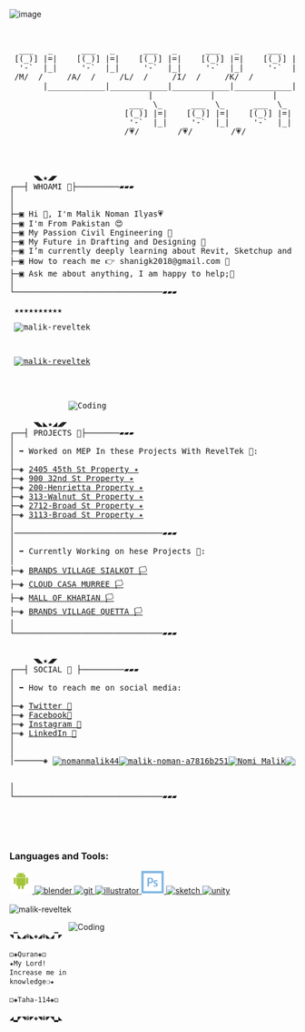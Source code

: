 ![image](https://csblackdevil.com/forums/uploads/monthly_2020_08/ESiSANm.gif.a77ade9feae3d1d6cf6af8a47e8e02d0.gif.9529165f7946c3d996241ba0cb10770b.gif)

<pre>


  ___   _      ___   _      ___   _      ___   _      ___   _
 [(_)] |=|    [(_)] |=|    [(_)] |=|    [(_)] |=|    [(_)] |=|
  '-`  |_|     '-`  |_|     '-`  |_|     '-`  |_|     '-`  |_|
 /M/  /     /A/  /     /L/  /     /I/  /     /K/  /
       |____________|____________|____________|____________|
                             |            |            |
                         ___  \_      ___  \_      ___  \_
                        [(_)] |=|    [(_)] |=|    [(_)] |=|
                         '-`  |_|     '-`  |_|     '-`  |_|
                        /💗/        /💗/        /💗/




     ◥◣★◢◤
┌──┤ WHOAMI 🗽├─────────▰▰▰
│
│
├─▣ Hi 👋, I'm Malik Noman Ilyas💗
├─▣ I'm From Pakistan 😍
├─▣ My Passion Civil Engineering 👷
├─▣ My Future in Drafting and Designing 🗽
├─▣ I’m currently deeply learning about Revit, Sketchup and Microsoft 🗿
├─▣ How to reach me 👉 shanigk2018@gmail.com 📧 
├─▣ Ask me about anything, I am happy to help;💬 
│
└───────────────────────────────▰▰▰

 ★★★★★★★★★★<p align="left"> <img src="https://komarev.com/ghpvc/?username=malik-reveltek&label=Profile%20views&color=0e75b6&style=flat" alt="malik-reveltek" /> </p>
<p align="left"> <a href="https://github.com/ryo-ma/github-profile-trophy"><img src="https://github-profile-trophy.vercel.app/?username=malik-reveltek" alt="malik-reveltek" /></a> </p>


<img align="right" alt="Coding" width="400" src="https://www.careerguide.com/career/wp-content/uploads/2021/02/giphy-24.gif">

     ◥◣◣★◢◢◤
┌──┤ PROJECTS 🗼├───────▰▰▰
│
│ ➡ Worked on MEP In these Projects With RevelTek 🌠:
│  
├─◈ <a href="https://github.com/United-Home/2405-45th-St">2405 45th St Property ✴</a>
├─◈ <a href="https://github.com/United-Home/900-32nd-St">900 32nd St Property ✴</a>
├─◈ <a href="https://github.com/United-Home/200-Henrietta">200-Henrietta Property ✴</a>
├─◈ <a href="https://github.com/United-Home/313-Walnut">313-Walnut St Property ✴</a>
├─◈ <a href="https://github.com/United-Home/2712-Broad">2712-Broad St Property ✴</a>
├─◈ <a href="https://github.com/United-Home/3113-Broad">3113-Broad St Property ✴</a>
│
│───────────────────────────────▰▰▰
│
│ ➡ Currently Working on hese Projects 🌟:
│
├─◈ <a href="https://www.google.com/url?sa=i&url=https%3A%2F%2Fwww.sialkotproperties.com%2Fproperty%2Fbrand-village-sialkot-kent-booking-now%2F&psig=AOvVaw0_KzIfdLZtwfsxGiTZeFVD&ust=1674912126441000&source=images&cd=vfe&ved=0CBIQ3YkBahcKEwigpPWF7Of8AhUAAAAAHQAAAAAQBA">BRANDS VILLAGE SIALKOT 🏳</a>
├─◈ <a href="https://www.google.com/url?sa=i&url=https%3A%2F%2Fcloudscasa.com%2F&psig=AOvVaw3ApnaxsnuqRJ0Ud34N2iDi&ust=1674912314076000&source=images&cd=vfe&ved=0CBEQjhxqFwoTCIDE0t3s5_wCFQAAAAAdAAAAABAE">CLOUD CASA MURREE 🏳</a>
├─◈ <a href="https://www.facebook.com/Mallofkharian/">MALL OF KHARIAN 🏳</a>
├─◈ <a href="https://www.ammarforte.com/wp-content/uploads/2022/12/main-1.png">BRANDS VILLAGE QUETTA 🏳</a>
│
└───────────────────────────────▰▰▰


     ◥◣★◢◤
┌──┤ SOCIAL 🎯 ├─────────▰▰▰
│
│ ➡ How to reach me on social media:
│
├─◈ <a href="https://twitter.com/nomanmalik44">Twitter 🤝</a>
├─◈ <a href="https://www.facebook.com/malik.nomi.73307634/">Facebook🤝</a>
├─◈ <a href="https://t.me/nomimalik62">Instagram 🤝</a>
├─◈ <a href="https://www.linkedin.com/in/malik-noman-a7816b251">LinkedIn 🤝</a>
│
│
│──────◈ <a href="https://twitter.com/nomanmalik44" target="blank"><img align="center" src="https://raw.githubusercontent.com/rahuldkjain/github-profile-readme-generator/master/src/images/icons/Social/twitter.svg" alt="nomanmalik44" height="30" width="40" /></a><a href="https://linkedin.com/in/malik-noman-a7816b251" target="blank"><img align="center" src="https://raw.githubusercontent.com/rahuldkjain/github-profile-readme-generator/master/src/images/icons/Social/linked-in-alt.svg" alt="malik-noman-a7816b251" height="30" width="40" /></a><a href="https://www.facebook.com/malik.nomi.73307634/" target="blank"><img align="center" src="https://raw.githubusercontent.com/rahuldkjain/github-profile-readme-generator/master/src/images/icons/Social/facebook.svg" alt="Nomi Malik" height="30" width="40" /></a><a href="https://instagram.com/nomimalik62" target="blank"><img align="center" src="https://raw.githubusercontent.com/rahuldkjain/github-profile-readme-generator/master/src/images/icons/Social/instagram.svg" alt="nomimalik62" height="30" width="40" /></a></p>
│
└───────────────────────────────▰▰▰




</pre>


<h3 align="left">Languages and Tools:</h3>
<p align="left"> <a href="https://developer.android.com" target="_blank" rel="noreferrer"> <img src="https://raw.githubusercontent.com/devicons/devicon/master/icons/android/android-original-wordmark.svg" alt="android" width="40" height="40"/> </a> <a href="https://www.blender.org/" target="_blank" rel="noreferrer"> <img src="https://download.blender.org/branding/community/blender_community_badge_white.svg" alt="blender" width="40" height="40"/> </a> <a href="https://git-scm.com/" target="_blank" rel="noreferrer"> <img src="https://www.vectorlogo.zone/logos/git-scm/git-scm-icon.svg" alt="git" width="40" height="40"/> </a> <a href="https://www.adobe.com/in/products/illustrator.html" target="_blank" rel="noreferrer"> <img src="https://www.vectorlogo.zone/logos/adobe_illustrator/adobe_illustrator-icon.svg" alt="illustrator" width="40" height="40"/> </a> <a href="https://www.photoshop.com/en" target="_blank" rel="noreferrer"> <img src="https://raw.githubusercontent.com/devicons/devicon/master/icons/photoshop/photoshop-line.svg" alt="photoshop" width="40" height="40"/> </a> <a href="https://www.sketch.com/" target="_blank" rel="noreferrer"> <img src="https://www.vectorlogo.zone/logos/sketchapp/sketchapp-icon.svg" alt="sketch" width="40" height="40"/> </a> <a href="https://unity.com/" target="_blank" rel="noreferrer"> <img src="https://www.vectorlogo.zone/logos/unity3d/unity3d-icon.svg" alt="unity" width="40" height="40"/> </a> </p>




<p><img align="center" src="https://github-readme-streak-stats.herokuapp.com/?user=malik-reveltek&" alt="malik-reveltek" /></p>





<img align="right" alt="Coding" width="400" src="https://user-images.githubusercontent.com/117277340/215465904-ec17ab07-631d-407d-9dca-183444a7cdb2.png">



         ◥▔◣◢☬◣◈◢☬◣◢▔◤
              ⚀◈Quran◈⚀
    ★My Lord! Increase me in knowledge❍★
            ⚀◈Taha-114◈⚀
         ◢▂◤◥☬◤◈◥☬◤◥▂◣





    


<!---
Malik-RevelTek/Malik-RevelTek is a ✨ special ✨ repository because its `README.md` (this file) appears on your GitHub profile.
You can click the Preview link to take a look at your changes.
--->
